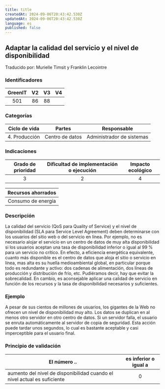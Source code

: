 ```yaml
---
title: title
createdAt: 2024-09-06T20:43:42.530Z
updatedAt: 2024-09-06T20:43:42.530Z
language: es
published: false
---
```

## Adaptar la calidad del servicio y el nivel de disponibilidad
Traducido por: Murielle Timsit y Franklin Lecointre

### Identificadores

| GreenIT | V2  | V3 | V4  |
|:-------:|:----:|:----:|:----:|
|  501	|  86 | 88  |  	|

### Categorías

| Ciclo de vida | Partes | Responsable |
|:---------:|:----:|:----:|
| 4. Producción | Centro de datos | Administrador de sistemas |

### Indicaciones

| Grado de prioridad   | Dificultad de implementación o ejecución | Impacto ecológico   |
|:-------------------:|:-------------------------:|:---------------------:|
| 3 | 2 | 4 |

|Recursos ahorrados |
|:----------------------------------------------------------:|
| Consumo de energía |

### Descripción

La calidad del servicio (QoS para Quality of Service) y el nivel de disponibilidad (SLA para Service Level Agreement) deben determinarse con los usuarios del sitio web o del servicio en línea. Por ejemplo, no es necesario alojar el servicio en un centro de datos de muy alta disponibilidad si los usuarios aceptan una tasa de disponibilidad inferior o igual al 99 % para un servicio no crítico. En efecto, a eficiencia energética equivalente, cuanto más disponible es el centro de datos que aloja el sitio o servicio en línea, mas alta es su huella medioambiental global, en particular porque todo es redundante y activo: dos cadenas de alimentación, dos líneas de producción y distribución de frío, etc.
Pudiéramos decir, hay que evitar la sobrecalidad. En cambio, es aconsejable aplicar una calidad de servicio en función de los recursos y la tasa de disponibilidad necesarios y suficientes.

### Ejemplo

A pesar de sus cientos de millones de usuarios, los gigantes de la Web no ofrecen un nivel de disponibilidad muy alto. Los datos se duplican en al menos otro servidor en otro centro de datos. Si un servidor falla, el usuario se enruta automáticamente al servidor de copia de seguridad. Esta acción puede tardar unos segundos, lo cual es bastante aceptable y casi imperceptible para el usuario final.

### Principio de validación

| El número ..   | es inferior o igual a   |  
|-------------------|:-------------------------:|
| aumento del nivel de disponibilidad cuando el nivel actual es suficiente  | 0  |


